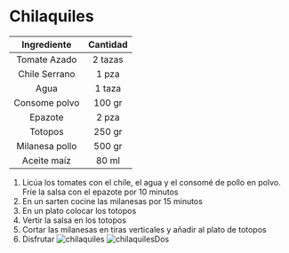 # Chilaquiles

| Ingrediente     | Cantidad |
| :---:           | :---:    |
| Tomate Azado    | 2  tazas |
| Chile Serrano   | 1 pza    |
| Agua            | 1 taza   |
| Consome polvo   | 100 gr   |
| Epazote         | 2 pza    |
| Totopos	  | 250 gr   |
| Milanesa pollo  | 500 gr   |
| Aceite maíz     | 80 ml    |

1. Licúa los tomates con el chile, el agua y el consomé de pollo en polvo. Fríe la salsa con el epazote por 10 minutos
2. En un sarten cocine las milanesas por 15 minutos
3. En un plato colocar los totopos
4. Vertir la salsa en los totopos
5. Cortar las milanesas en tiras verticales y añadir al plato de totopos
6. Disfrutar
![chilaquiles](https://external-content.duckduckgo.com/iu/?u=https%3A%2F%2Fd1uz88p17r663j.cloudfront.net%2Foriginal%2F510F7376-811C-6377-B9D8-FF0000673B69-610x406-b-min.png&f=1&nofb=1)
![chilaquilesDos](https://external-content.duckduckgo.com/iu/?u=https%3A%2F%2Fzonaveggie.com%2Fwp-content%2Fuploads%2F2021%2F03%2Fzv-platillos-chilaquiles-tradicionales3-1536x1075.jpg&f=1&nofb=1)

